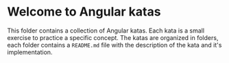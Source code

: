# Welcome to Angular katas

This folder contains a collection of Angular katas. Each kata is a small exercise to practice a specific concept. 
The katas are organized in folders, each folder contains a `README.md` file with the description of the kata and it's implementation.